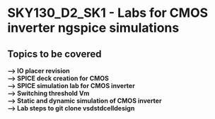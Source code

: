#  SKY130_D2_SK1 - Labs for CMOS inverter ngspice simulations
##  Topics to be covered
**--> IO placer revision**   
**--> SPICE deck creation for CMOS**  
**--> SPICE simulation lab for CMOS inverter**    
**--> Switching threshold Vm**    
**--> Static and dynamic simulation of CMOS inverter**    
**--> Lab steps to git clone vsdstdcelldesign**    

